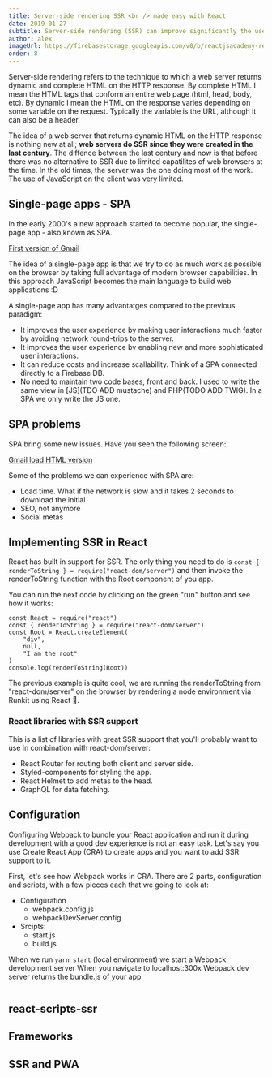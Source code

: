 ```yaml
---
title: Server-side rendering SSR <br /> made easy with React
date: 2019-01-27
subtitle: Server-side rendering (SSR) can improve significantly the user experience of you web app. Luckly React has built in SSR support.
author: alex
imageUrl: https://firebasestorage.googleapis.com/v0/b/reactjsacademy-react.appspot.com/o/blog%20post%20images%2Fstyling%2Fstyling.jpeg?alt=media
order: 8
---
```


Server-side rendering refers to the technique to which a web server returns dynamic and complete HTML on the HTTP response. By complete HTML I mean the HTML tags that conform an entire web page (html, head, body, etc). By dynamic I mean the HTML on the response varies depending on some variable on the request. Typically the variable is the URL, although it can also be a header.

The idea of a web server that returns dynamic HTML on the HTTP response is nothing new at all; **web servers do SSR since they were created in the last century**. The diffence between the last century and now is that before there was no alternative to SSR due to limited capatilites of web browsers at the time. In the old times, the server was the one doing most of the work. The use of JavaScript on the client was very limited.

## Single-page apps - SPA

In the early 2000's a new approach started to become popular, the single-page app - also known as SPA.

[First version of Gmail]()

The idea of a single-page app is that we try to do as much work as possible on the browser by taking full advantage of modern browser capabilities. In this approach JavaScript becomes the main language to build web applications :D

A single-page app has many advantatges compared to the previous paradigm:

- It improves the user experience by making user interactions much faster by avoiding network round-trips to the server.
- It improves the user experience by enabling new and more sophisticated user interactions.
- It can reduce costs and increase scallability. Think of a SPA connected directly to a Firebase DB.
- No need to maintain two code bases, front and back. I used to write the same view in [JS](TDO ADD mustache) and PHP(TODO ADD TWIG). In a SPA we only write the JS one.

## SPA problems

SPA bring some new issues. Have you seen the following screen:

[Gmail load HTML version]()

Some of the problems we can experience with SPA are:

- Load time. What if the network is slow and it takes 2 seconds to download the initial
- SEO, not anymore
- Social metas

## Implementing SSR in React

React has built in support for SSR. The only thing you need to do is `const { renderToString } = require("react-dom/server")` and then invoke the renderToString function with the Root component of you app.

You can run the next code by clicking on the green "run" button and see how it works:

```runkit
const React = require("react")
const { renderToString } = require("react-dom/server")
const Root = React.createElement(
    "div",
    null,
    "I am the root"
)
console.log(renderToString(Root))
```

The previous example is quite cool, we are running the renderToString from "react-dom/server" on the browser by rendering a node environment via Runkit using React 🤔.

### React libraries with SSR support

This is a list of libraries with great SSR support that you'll probably want to use in combination with react-dom/server:

- React Router for routing both client and server side.
- Styled-components for styling the app.
- React Helmet to add metas to the head.
- GraphQL for data fetching.

## Configuration

Configuring Webpack to bundle your React application and run it during development with a good dev experience is not an easy task. Let's say you use Create React App (CRA) to create apps and you want to add SSR support to it.

First, let's see how Webpack works in CRA. There are 2 parts, configuration and scripts, with a few pieces each that we going to look at:

- Configuration
  - webpack.config.js
  - webpackDevServer.config
- Srcipts:
  - start.js
  - build.js

When we run `yarn start` (local environment) we start a Webpack development server
When you navigate to localhost:300x Webpack dev server returns the bundle.js of your app

<img src=""></img>

## react-scripts-ssr

## Frameworks

## SSR and PWA

